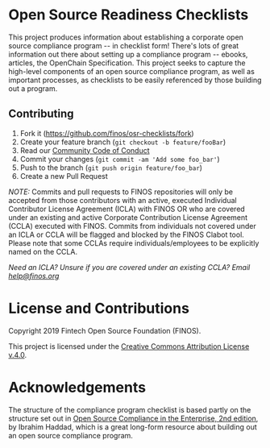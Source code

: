 # Open Source Readiness Checklists

This project produces information about establishing a corporate open source compliance program -- in checklist form! There's lots of great information out there about setting up a compliance program -- ebooks, articles, the OpenChain Specification. This project seeks to capture the high-level components of an open source compliance program, as well as important processes, as checklists to be easily referenced by those building out a program.

## Contributing

1. Fork it (<https://github.com/finos/osr-checklists/fork>)
2. Create your feature branch (`git checkout -b feature/fooBar`)
3. Read our [Community Code of Conduct](https://www.finos.org/code-of-conduct)
4. Commit your changes (`git commit -am 'Add some foo_bar'`)
5. Push to the branch (`git push origin feature/foo_bar`)
6. Create a new Pull Request

_NOTE:_ Commits and pull requests to FINOS repositories will only be accepted from those contributors with an active, executed Individual Contributor License Agreement (ICLA) with FINOS OR who are covered under an existing and active Corporate Contribution License Agreement (CCLA) executed with FINOS. Commits from individuals not covered under an ICLA or CCLA will be flagged and blocked by the FINOS Clabot tool. Please note that some CCLAs require individuals/employees to be explicitly named on the CCLA.

*Need an ICLA? Unsure if you are covered under an existing CCLA? Email [help@finos.org](mailto:help@finos.org)*

# License and Contributions

Copyright 2019 Fintech Open Source Foundation (FINOS).

This project is licensed under the [Creative Commons Attribution License v.4.0](LICENSE).

# Acknowledgements

The structure of the compliance program checklist is based partly on the structure set out in [Open Source Compliance in the Enterprise, 2nd edition](https://www.linuxfoundation.org/compliance-and-security/2018/12/open-source-compliance-in-the-enterprise/), by Ibrahim Haddad, which is a great long-form resource about building out an open source compliance program.
